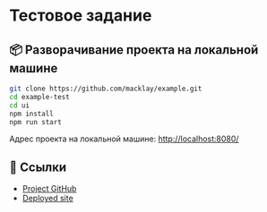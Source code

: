 
Тестовое задание
===============

## 📦 Разворачивание проекта на локальной машине

```bash
git clone https://github.com/macklay/example.git
cd example-test
cd ui
npm install
npm run start
```

Адрес проекта на локальной машине: [http://localhost:8080/](http://localhost:8080/)

## 🔗 Ссылки
- [Project GitHub](https://github.com/macklay/example.git)
- [Deployed site](http://macklay.github.io/#/)
